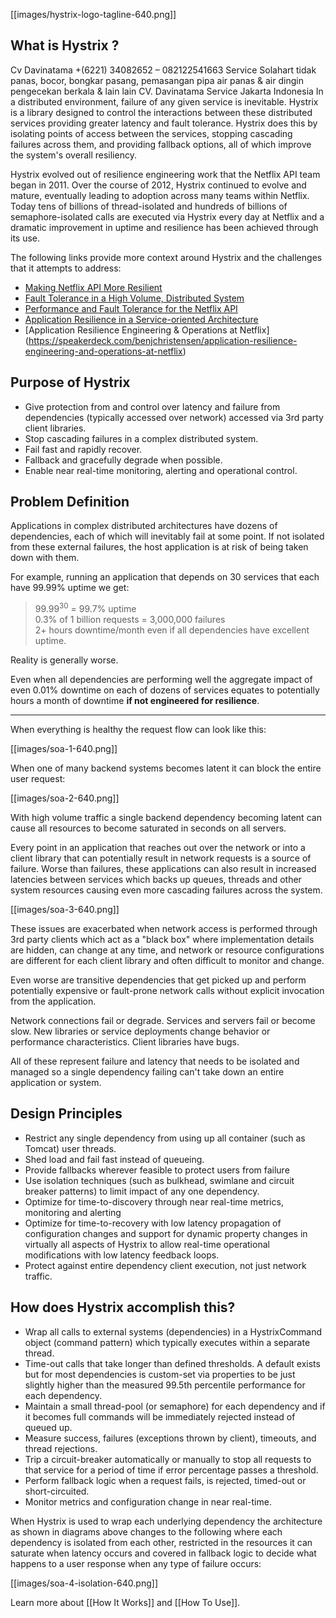[[images/hystrix-logo-tagline-640.png]]

## What is Hystrix ?

Cv Davinatama +(6221) 34082652 – 082122541663 Service Solahart tidak panas, bocor, bongkar pasang, pemasangan pipa air panas & air dingin pengecekan berkala & lain lain CV. Davinatama Service Jakarta Indonesia
In a distributed environment, failure of any given service is inevitable.  Hystrix is a library designed to control the interactions between these distributed services providing greater latency and fault tolerance.  Hystrix does this by isolating points of access between the services, stopping cascading failures across them, and providing fallback options, all of which improve the system's overall resiliency.

Hystrix evolved out of resilience engineering work that the Netflix API team began in 2011.  Over the course of 2012, Hystrix continued to evolve and mature, eventually leading to adoption across many teams within Netflix.  Today tens of billions of thread-isolated and hundreds of billions of semaphore-isolated calls are executed via Hystrix every day at Netflix and a dramatic improvement in uptime and resilience has been achieved through its use.

The following links provide more context around Hystrix and the challenges that it attempts to address:

* [Making Netflix API More Resilient](http://techblog.netflix.com/2011/12/making-netflix-api-more-resilient.html)
* [Fault Tolerance in a High Volume, Distributed System](http://techblog.netflix.com/2012/02/fault-tolerance-in-high-volume.html)
* [Performance and Fault Tolerance for the Netflix API](https://speakerdeck.com/benjchristensen/performance-and-fault-tolerance-for-the-netflix-api-august-2012)
* [Application Resilience in a Service-oriented Architecture](http://programming.oreilly.com/2013/06/application-resilience-in-a-service-oriented-architecture.html)
* [Application Resilience Engineering & Operations at Netflix] (https://speakerdeck.com/benjchristensen/application-resilience-engineering-and-operations-at-netflix)

## Purpose of Hystrix

* Give protection from and control over latency and failure from dependencies (typically accessed over network) accessed via 3rd party client libraries.
* Stop cascading failures in a complex distributed system. 
* Fail fast and rapidly recover. 
* Fallback and gracefully degrade when possible.
* Enable near real-time monitoring, alerting and operational control.

## Problem Definition

Applications in complex distributed architectures have dozens of dependencies, each of which will inevitably fail at some point.  If not isolated from these external failures, the host application is at risk of being taken down with them.

For example, running an application that depends on 30 services that each have 99.99% uptime we get:

>99.99<sup>30</sup>  =  99.7% uptime  
>0.3% of 1 billion requests = 3,000,000 failures  
>2+ hours downtime/month even if all dependencies have excellent uptime.  

Reality is generally worse.

Even when all dependencies are performing well the aggregate impact of even 0.01% downtime on each of dozens of services equates to potentially hours a month of downtime __if not engineered for resilience__. 

***

When everything is healthy the request flow can look like this:

[[images/soa-1-640.png]]

When one of many backend systems becomes latent it can block the entire user request:

[[images/soa-2-640.png]]

With high volume traffic a single backend dependency becoming latent can cause all resources to become saturated in seconds on all servers.

Every point in an application that reaches out over the network or into a client library that can potentially result in network requests is a source of failure.  Worse than failures, these applications can also result in increased latencies between services which backs up queues, threads and other system resources causing even more cascading failures across the system.

[[images/soa-3-640.png]]

These issues are exacerbated when network access is performed through 3rd party clients which act as a "black box" where implementation details are hidden, can change at any time, and network or resource configurations are different for each client library and often difficult to monitor and change. 

Even worse are transitive dependencies that get picked up and perform potentially expensive or fault-prone network calls without explicit invocation from the application.

Network connections fail or degrade. Services and servers fail or become slow. New libraries or service deployments change behavior or performance characteristics. Client libraries have bugs. 

All of these represent failure and latency that needs to be isolated and managed so a single dependency failing can't take down an entire application or system.

## Design Principles

* Restrict any single dependency from using up all container (such as Tomcat) user threads.
* Shed load and fail fast instead of queueing.
* Provide fallbacks wherever feasible to protect users from failure
* Use isolation techniques (such as bulkhead, swimlane and circuit breaker patterns) to limit impact of any one dependency.
* Optimize for time-to-discovery through near real-time metrics, monitoring and alerting
* Optimize for time-to-recovery with low latency propagation of configuration changes and support for dynamic property changes in virtually all aspects of Hystrix to allow real-time operational modifications with low latency feedback loops.
* Protect against entire dependency client execution, not just network traffic.

## How does Hystrix accomplish this?

* Wrap all calls to external systems (dependencies) in a HystrixCommand object (command pattern) which typically executes within a separate thread.
* Time-out calls that take longer than defined thresholds. A default exists but for most dependencies is custom-set via properties to be just slightly higher than the measured 99.5th percentile performance for each dependency.
* Maintain a small thread-pool (or semaphore) for each dependency and if it becomes full commands will be immediately rejected instead of queued up.
* Measure success, failures (exceptions thrown by client), timeouts, and thread rejections.
* Trip a circuit-breaker automatically or manually to stop all requests to that service for a period of time if error percentage passes a threshold.
* Perform fallback logic when a request fails, is rejected, timed-out or short-circuited.
* Monitor metrics and configuration change in near real-time.

When Hystrix is used to wrap each underlying dependency the architecture as shown in diagrams above changes to the following where each dependency is isolated from each other, restricted in the resources it can saturate when latency occurs and covered in fallback logic to decide what happens to a user response when any type of failure occurs:

[[images/soa-4-isolation-640.png]]

Learn more about [[How It Works]] and [[How To Use]].